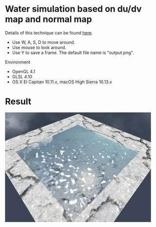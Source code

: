 # Water simulation based on du/dv map and normal map

Details of this technique can be found [here](https://www.youtube.com/watch?v=HusvGeEDU_U&list=PLRIWtICgwaX23jiqVByUs0bqhnalNTNZh).

* Use W, A, S, D to move around.
* Use mouse to look around.
* Use Y to save a frame. The default file name is "output.png".

Environment
* OpenGL 4.1
* GLSL 4.10
* OS X El Capitan 10.11.x, macOS High Sierra 10.13.x


# Result
![output](output.png)
